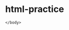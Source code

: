 # html-practice
<!Doctype html>
<html>
  <head>
    <title>Working with HTML</title>
  </head>
    <body>
      
    </body>
  </html>
